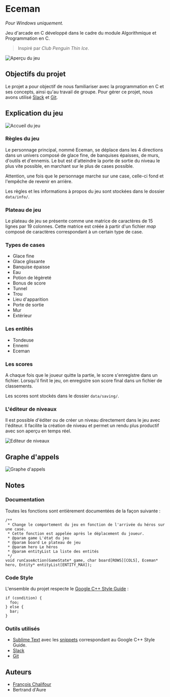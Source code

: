 # Eceman
*Pour Windows uniquement.*

Jeu d'arcade en C développé dans le cadre du module Algorithmique et Programmation en C.


> Inspiré par *Club Penguin Thin Ice*.

![Aperçu du jeu](https://cloud.githubusercontent.com/assets/6137112/11317974/e5aedc72-9040-11e5-93a3-4603370a117a.jpg)

## Objectifs du projet

Le projet a pour objectif de nous familiariser avec la programmation en C et ses concepts, ainsi qu'au travail de groupe. Pour gérer ce projet, nous avons utilisé [Slack](https://slack.com/) et [Git](https://git-scm.com/).

## Explication du jeu

![Accueil du jeu](https://cloud.githubusercontent.com/assets/6137112/11317972/db03d700-9040-11e5-8dae-3083988243ce.png)


### Règles du jeu

Le personnage principal, nommé Eceman, se déplace dans les 4 directions dans un univers composé de glace fine, de banquises épaisses, de murs, d'outils et d'ennemis. Le but est d'atteindre la porte de sortie du niveau le plus vite possible, en marchant sur le plus de cases possible.

Attention, une fois que le personnage marche sur une case, celle-ci fond et l'empêche de revenir en arrière.

Les règles et les informations à propos du jeu sont stockées dans le dossier `data/info/`.

### Plateau de jeu

Le plateau de jeu se présente comme une matrice de caractères de 15 lignes par 19 colonnes. Cette matrice est créée à partir d'un fichier *map* composé de caractères correspondant à un certain type de case.

### Types de cases

* Glace fine
* Glace glissante
* Banquise épaisse
* Eau
* Potion de légèreté
* Bonus de score
* Tunnel
* Trou
* Lieu d'apparition
* Porte de sortie
* Mur
* Extérieur

### Les entités

* Tondeuse
* Ennemi
* Eceman

### Les scores

A chaque fois que le joueur quitte la partie, le score s'enregistre dans un fichier. Lorsqu'il finit le jeu, on enregistre son score final dans un fichier de classements.

Les scores sont stockés dans le dossier `data/saving/`.

### L'éditeur de niveaux

Il est possible d'éditer ou de créer un niveau directement dans le jeu avec l'éditeur. Il facilite la création de niveau et permet un rendu plus productif avec son aperçu en temps réel.

![Editeur de niveaux](https://cloud.githubusercontent.com/assets/6137112/11317970/cde1e86e-9040-11e5-9262-960038d310ab.jpg)

## Graphe d'appels

![Graphe d'appels](https://cloud.githubusercontent.com/assets/6137112/11317967/b6a5730a-9040-11e5-9c61-d24553bb3d07.png)


## Notes

### Documentation
Toutes les fonctions sont entièrement documentées de la façon suivante :

```
/**
 * Change le comportement du jeu en fonction de l'arrivée du héros sur une case.
 * Cette fonction est appelée après le déplacement du joueur.
 * @param game L'état du jeu
 * @param board Le plateau de jeu
 * @param hero Le héros
 * @param entityList La liste des entités
 */
void runCaseAction(GameState* game, char board[ROWS][COLS], Eceman* hero, Entity* entityList[ENTITY_MAX]);
```


### Code Style

L'ensemble du projet respecte le [Google C++ Style Guide](https://google-styleguide.googlecode.com/svn/trunk/cppguide.html) :

```
if (condition) {
  foo;
} else {
  bar;
}
```


### Outils utilisés

* [Sublime Text](http://www.sublimetext.com/) avec les [snippets](https://github.com/francoischalifour/cpp-sublime-snippet) correspondant au Google C++ Style Guide.
* [Slack](https://slack.com/)
* [Git](https://git-scm.com/)

## Auteurs
* [François Chalifour](http://www.francoischalifour.com)
* Bertrand d'Aure
